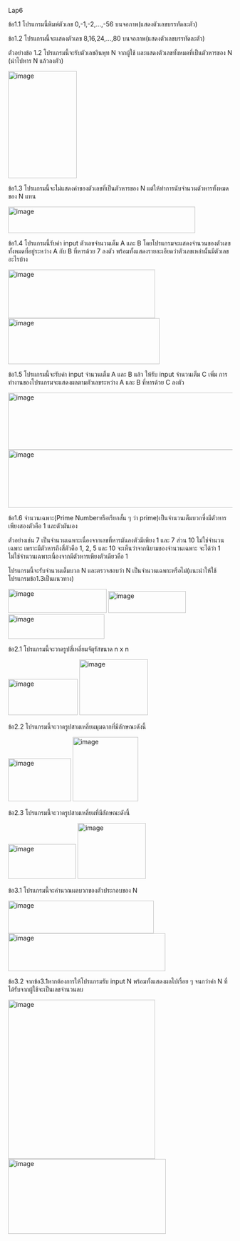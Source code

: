 Lap6

ข้อ1.1 โปรแกรมนี้พิมพ์ตัวเลข 0,-1,-2,...,-56 บนจอภาพ(แสดงตัวเลขบรรทัดละตัว)

ข้อ1.2 โปรแกรมนี้จะแสดงตัวเลข 8,16,24,...,80 บนจอภาพ(แสดงตัวเลขบรรทัดละตัว)

ตัวอย่างข้อ 1.2 โปรแกรมนี้จะรับตัวเลขอินพุท N จากผู้ใช้ และแสดงตัวเลขทั้งหมดที่เป็นตัวหารของ N (นำไปหาร N แล้วลงตัว)

<img width="154" height="240" alt="image" src="https://github.com/user-attachments/assets/cc7c4e52-4774-44a7-8910-8c6242c58f4a" />

ข้อ1.3 โปรแกรมนี้จะไม่แสดงค่าของตัวเลขที่เป็นตัวหารของ N แต่ให้ทำการนับจำนวนตัวหารทั้งหมดของ N แทน

<img width="420" height="59" alt="image" src="https://github.com/user-attachments/assets/99185d48-9aa1-43b0-ba22-c39c2e0bd027" />

ข้อ1.4 โปรแกรมนี้รับค่า input ตัวเลขจำนวนเต็ม A และ B โดยโปรแกรมจะแสดงจำนวนของตัวเลขทั้งหมดที่อยู่ระหว่าง A กับ B ที่หารด้วย 7 ลงตัว พร้อมทั้งแสดงรายละเอียดว่าตัวเลขเหล่านั้นมีตัวเลขอะไรบ้าง

<img width="330" height="109" alt="image" src="https://github.com/user-attachments/assets/e25c09f2-dc78-4038-b479-625a8e7c1fc9" />
<img width="340" height="103" alt="image" src="https://github.com/user-attachments/assets/0f4c5b87-5d12-45ce-bde4-8d5a7e44b752" />

ข้อ1.5 โปรแกรมนี้จะรับค่า input จำนวนเต็ม A และ B แล้ว ให้รับ input จำนวนเต็ม C เพิ่ม การทำงานของโปรแกรมจะแสดงผลตามตัวเลขระหว่าง A และ B ที่หารด้วย C ลงตัว

<img width="513" height="128" alt="image" src="https://github.com/user-attachments/assets/d287e7bf-50e8-4660-81a1-08bb3254c40c" />
<img width="526" height="130" alt="image" src="https://github.com/user-attachments/assets/b665b486-ac8c-4a09-b767-7adf054422e9" />

ข้อ1.6 จำนวนเฉพาะ(Prime Numberหรือเรียกสั้น ๆ ว่า prime)เป็นจำนวนเต็มบวกซื่งมีตัวหารเพียงสองตัวคือ 1 และตัวมันเอง

ตัวอย่างเช่น 7 เป็นจำนวนเฉพาะเนื่องจากเลขที่หารมันลงตัวมีเพียง 1 และ 7 ส่วน 10 ไม่ใช่จำนวนเฉพาะ เพราะมีตัวหารถึงสี่ตัวคือ 1, 2, 5 และ 10 จะเห็นว่าจากนิยามของจำนวนเฉพาะ จะได้ว่า 1 ไม่ใช่จำนวนเฉพาะเนื่องจากมีตัวหารเพียงตัวเดียวคือ 1

โปรแกรมนี้จะรับจำนวนเต็มบวก N และตรวจสอบว่า N เป็นจำนวนเฉพาะหรือไม่(แนะนำให้ใช้โปรแกรมข้อ1.3เป็นแนวทาง)

<img width="221" height="54" alt="image" src="https://github.com/user-attachments/assets/9ca923e8-fd1e-4cf8-a618-f3cd7ca5a7c4" />
<img width="174" height="49" alt="image" src="https://github.com/user-attachments/assets/704dc869-d5fb-4476-aebc-b278b96e03f0" />
<img width="216" height="55" alt="image" src="https://github.com/user-attachments/assets/5e827432-2e2e-4dd0-ac94-7fc91aa3011e" />

ข้อ2.1 โปรแกรมนี้จะวาดรูปสี่เหลี่ยมจัตุรัสขนาด n x n

<img width="156" height="81" alt="image" src="https://github.com/user-attachments/assets/d266330d-5fbc-42c7-b43a-c0bc8504dda4" />
<img width="154" height="125" alt="image" src="https://github.com/user-attachments/assets/de2935cd-6eb6-4f36-8385-f494dd94aa23" />

ข้อ2.2 โปรแกรมนี้จะวาดรูปสามเหลี่ยมมุมฉากที่มีลักษณะดังนี้

<img width="141" height="96" alt="image" src="https://github.com/user-attachments/assets/b2a24e8d-4209-43e1-bc8b-346b6baaab64" />
<img width="147" height="144" alt="image" src="https://github.com/user-attachments/assets/d32bcaf0-1407-4376-8651-339db3aa866e" />

ข้อ2.3 โปรแกรมนี้จะวาดรูปสามเหลี่ยมที่มีลักษณะดังนี้

<img width="152" height="78" alt="image" src="https://github.com/user-attachments/assets/c867afe1-3960-46c9-aa12-e655df9ba57f" />
<img width="153" height="125" alt="image" src="https://github.com/user-attachments/assets/63961a0a-f520-44c8-98b2-2a52adac980f" />

ข้อ3.1 โปรแกรมนี้จะคำนวณผลบวกของตัวประกอบของ N

<img width="327" height="73" alt="image" src="https://github.com/user-attachments/assets/97a6bd5e-4ec3-4b97-a1e4-5e1a8f882713" />
<img width="353" height="85" alt="image" src="https://github.com/user-attachments/assets/cd9cef9a-9d36-4219-be0a-613016b0f5a3" />

ข้อ3.2 จากข้อ3.1หากต้องการให้โปรแกรมรับ input N พร้อมทั้งแสดงผลไปเรื่อย ๆ จนกว่าค่า N ที่ได้รับจากผู้ใช้จะเป็นเลขจำนวนลบ

<img width="330" height="357" alt="image" src="https://github.com/user-attachments/assets/35ec204f-9762-4cf5-9485-146f50a1679f" />
<img width="354" height="168" alt="image" src="https://github.com/user-attachments/assets/0cc036a8-6124-434e-9c0b-e036df73f437" />





